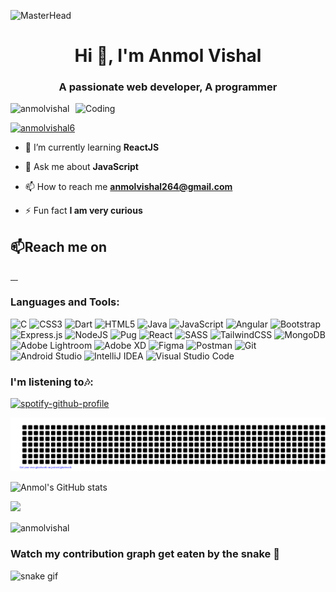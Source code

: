 ![MasterHead](https://chkskills.com/wp-content/uploads/2020/04/PNC-Animated-Banners.gif)
<h1 align="center">Hi 👋, I'm Anmol Vishal</h1>
<h3 align="center">A passionate web developer, A programmer</h3>
<img align="right" alt="Coding" width="400" src="https://globaleducation.s3.ap-south-1.amazonaws.com/globaledu/gif/front-end-development.gif">
<p align="left"> <img src="https://komarev.com/ghpvc/?username=anmolvishal&label=Profile%20views&color=0e75b6&style=flat" alt="anmolvishal" /> </p>

<p align="left"> <a href="https://twitter.com/anmolvishal6" target="blank"><img src="https://img.shields.io/twitter/follow/anmolvishal6?logo=twitter&style=for-the-badge" alt="anmolvishal6" /></a> </p>

- 🌱 I’m currently learning **ReactJS**

- 💬 Ask me about **JavaScript**

- 📫 How to reach me **anmolvishal264@gmail.com**

- ⚡ Fun fact **I am very curious**

<h2 align="left">
  <g-emoji
    class="g-emoji"
    alias="mailbox"
    fallback-src="https://github.githubassets.com/images/icons/emoji/unicode/1f4eb.png"
    >📫</g-emoji
  >Reach me on
</h2>
<p >
  <a href="https://www.linkedin.com/in/anmol-vishal/" target="_blank">
    <img
      src="https://img.shields.io/badge/linkedin-%230077B5.svg?style=for-the-badge&logo=linkedin&logoColor=white"
      alt=""
    />
  </a>
  <a href="https://twitter.com/anmolvishal6" rel="notfollow" target="_blank">
    <img
      src="https://img.shields.io/badge/Twitter-%231DA1F2.svg?style=for-the-badge&logo=Twitter&logoColor=white"
      alt=""
    />
  </a>
  <a
    href="mailto:anmolvishal264@gmail.com?subject=Hello%20Anmol,%20From%20Github"
    rel="notfollow"
    target="_blank"
  >
    <img
      src="https://img.shields.io/badge/Gmail-D14836?style=for-the-badge&logo=gmail&logoColor=white"
      alt=""
    />
  </a>
  <a href="https://codepen.io/anmolvishal" rel="notfollow" target="_blank">
  <img
    src="https://img.shields.io/badge/Codepen-000000?style=for-the-badge&logo=codepen&logoColor=white"
    alt=""
  />
</a>
</p>




<h3 align="left">Languages and Tools:</h3>

![C](https://img.shields.io/badge/c-%2300599C.svg?style=for-the-badge&logo=c&logoColor=white)
![CSS3](https://img.shields.io/badge/css3-%231572B6.svg?style=for-the-badge&logo=css3&logoColor=white)
![Dart](https://img.shields.io/badge/dart-%230175C2.svg?style=for-the-badge&logo=dart&logoColor=white)
![HTML5](https://img.shields.io/badge/html5-%23E34F26.svg?style=for-the-badge&logo=html5&logoColor=white)
![Java](https://img.shields.io/badge/java-%23ED8B00.svg?style=for-the-badge&logo=java&logoColor=white)
![JavaScript](https://img.shields.io/badge/javascript-%23323330.svg?style=for-the-badge&logo=javascript&logoColor=%23F7DF1E)
![Angular](https://img.shields.io/badge/angular-%23DD0031.svg?style=for-the-badge&logo=angular&logoColor=white)
![Bootstrap](https://img.shields.io/badge/bootstrap-%23563D7C.svg?style=for-the-badge&logo=bootstrap&logoColor=white)
![Express.js](https://img.shields.io/badge/express.js-%23404d59.svg?style=for-the-badge&logo=express&logoColor=%2361DAFB)
![NodeJS](https://img.shields.io/badge/node.js-6DA55F?style=for-the-badge&logo=node.js&logoColor=white)
![Pug](https://img.shields.io/badge/Pug-FFF?style=for-the-badge&logo=pug&logoColor=A86454)
![React](https://img.shields.io/badge/react-%2320232a.svg?style=for-the-badge&logo=react&logoColor=%2361DAFB)
![SASS](https://img.shields.io/badge/SASS-hotpink.svg?style=for-the-badge&logo=SASS&logoColor=white)
![TailwindCSS](https://img.shields.io/badge/tailwindcss-%2338B2AC.svg?style=for-the-badge&logo=tailwind-css&logoColor=white)
![MongoDB](https://img.shields.io/badge/MongoDB-%234ea94b.svg?style=for-the-badge&logo=mongodb&logoColor=white)
![Adobe Lightroom](https://img.shields.io/badge/Adobe%20Lightroom-31A8FF.svg?style=for-the-badge&logo=Adobe%20Lightroom&logoColor=white)
![Adobe XD](https://img.shields.io/badge/Adobe%20XD-470137?style=for-the-badge&logo=Adobe%20XD&logoColor=#FF61F6)
![Figma](https://img.shields.io/badge/figma-%23F24E1E.svg?style=for-the-badge&logo=figma&logoColor=white)
![Postman](https://img.shields.io/badge/Postman-FF6C37?style=for-the-badge&logo=postman&logoColor=white)
![Git](https://img.shields.io/badge/git-%23F05033.svg?style=for-the-badge&logo=git&logoColor=white)
![Android Studio](https://img.shields.io/badge/Android%20Studio-3DDC84.svg?style=for-the-badge&logo=android-studio&logoColor=white)
![IntelliJ IDEA](https://img.shields.io/badge/IntelliJIDEA-000000.svg?style=for-the-badge&logo=intellij-idea&logoColor=white)
![Visual Studio Code](https://img.shields.io/badge/Visual%20Studio%20Code-0078d7.svg?style=for-the-badge&logo=visual-studio-code&logoColor=white)

### I'm listening to🎶:
[![spotify-github-profile](https://spotify-github-profile.vercel.app/api/view?uid=e12eh68r4itb0lxe74gb9x844&cover_image=true&theme=novatorem&bar_color=53b14f&bar_color_cover=false)](https://github.com/kittinan/spotify-github-profile)

![gitartwork](gitartwork.svg)

![Anmol's GitHub stats](https://github-readme-stats.vercel.app/api?username=anmolvishal&show_icons=true&theme=cobalt)

<!-- wi*quL3fcV --><img width="500" src="https://github-readme-stats.vercel.app/api/top-langs/?username=anmolvishal&hide=html&hide_title=true&hide_border=true&layout=compact&langs_count=6&exclude_repo=comp426,Redventures-Movie-Quotes&text_color=000&icon_color=fff&bg_color=0,52fa5a,4dfcff,c64dff&theme=graywhite" />

<p><img align="center" width="500" src="https://github-readme-streak-stats.herokuapp.com/?user=anmolvishal&theme=gruvbox" alt="anmolvishal" /></p>

### Watch my contribution graph get eaten by the snake 🐍
![snake gif](https://github.com/anmolvishal/anmolvishal/blob/output/github-contribution-grid-snake.gif)
